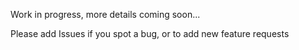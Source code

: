 Work in progress, more details coming soon...

Please add Issues if you spot a bug, or to add new feature requests
